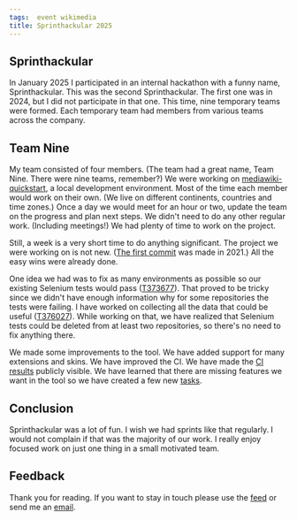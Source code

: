 ```yaml
---
tags:  event wikimedia
title: Sprinthackular 2025
---
```

## Sprinthackular

In January 2025 I participated in an internal hackathon with a funny name, Sprinthackular. This was the second Sprinthackular. The first one was in 2024, but I did not participate in that one. This time, nine temporary teams were formed. Each temporary team had members from various teams across the company.

## Team Nine

My team consisted of four members. (The team had a great name, Team Nine. There were nine teams, remember?)  We were working on [mediawiki-quickstart](https://gitlab.wikimedia.org/repos/test-platform/mediawiki-quickstart), a local development environment. Most of the time each member would work on their own. (We live on different continents, countries and time zones.) Once a day we would meet for an hour or two, update the team on the progress and plan next steps. We didn't need to do any other regular work. (Including meetings\!) We had plenty of time to work on the project.

Still, a week is a very short time to do anything significant. The project we were working on is not new. ([The first commit](https://gitlab.wikimedia.org/repos/test-platform/mediawiki-quickstart/-/commit/268cf40b867266a93da1f08e3bb7b7d5d8a9a58c) was made in 2021.) All the easy wins were already done.

One idea we had was to fix as many environments as possible so our existing Selenium tests would pass ([T373677](https://phabricator.wikimedia.org/T373677)). That proved to be tricky since we didn't have enough information why for some repositories the tests were failing. I have worked on collecting all the data that could be useful ([T376027](https://phabricator.wikimedia.org/T376027)). While working on that, we have realized that Selenium tests could be deleted from at least two repositories, so there's no need to fix anything there.

We made some improvements to the tool. We have added support for many extensions and skins. We have improved the CI. We have made the [CI results](https://quickstart-ci-components.wmcloud.org/) publicly visible. We have learned that there are missing features we want in the tool so we have created a few new [tasks](https://phabricator.wikimedia.org/tag/mediawiki-quickstart/).

## Conclusion

Sprinthackular was a lot of fun. I wish we had sprints like that regularly. I would not complain if that was the majority of our work. I really enjoy focused work on just one thing in a small motivated team.

## Feedback

Thank you for reading. If you want to stay in touch please use the [feed](feed.xml) or send me an [email](mailto:zeljko@filipin.eu).
